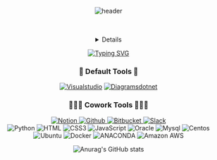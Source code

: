 <div align="center"> 
  
![header](https://capsule-render.vercel.app/api?type=wave&color=auto&height=300&section=header&text=ノーマルさん&fontSize=90)

<br>
<br>

<details>
  <summaty>
asdasd
  </summary>
[![Typing SVG](https://readme-typing-svg.demolab.com?font=Fira+Code&weight=550&pause=1000&random=false&width=435&lines=Let+me+introduce+myself+Jeongkyu+Kim)](https://git.io/typing-svg)
  ## 日本の名前: ノーマルさん 👋
  ## 한국 이름: 김정규 👋
  ## English name: Regular 👋  
</details>

    
<a href="https://git.io/typing-svg"><img src="https://readme-typing-svg.demolab.com?font=Fira+Code&pause=1000&background=58FFD600&random=false&width=435&lines=Let+me+introduce+myself" alt="Typing SVG" /></a>

<h3> 👀 Default Tools 👀 </h3>
<!-- Image [badge 2] -->
<!-- framework -->
<a href="https://code.visualstudio.com">
<img alt= "Visualstudio" src="https://img.shields.io/badge/visualstudio-5C2D91?style=for-the-badge&logo=Visualstudio&logoColor=white"/></a>
<a href="https://diagrams.net">
<img alt= "Diagramsdotnet" src="https://img.shields.io/badge/diagramsdotnet-F08705?style=for-the-badge&logo=Diagramsdotnet&logoColor=white"/> </a>
<br>

<h3> 🧑🏻‍💻 Cowork Tools 🧑🏻‍💻 </h3>
<a href="https://www.notion.so/ko-kr">
<img alt= "Notion" src="https://img.shields.io/badge/notion-000000?style=for-the-badge&logo=Notion&logoColor=white"/> </a>
<a href="https://github.com">
<img alt= "Github" src="https://img.shields.io/badge/github-181717?style=for-the-badge&logo=Github&logoColor=white"/> </a>
<a href="https://bitbucket.org">
<img alt= "Bitbucket" src="https://img.shields.io/badge/bitbucket-0052CC?style=for-the-badge&logo=Bitbucket&logoColor=white"/> </a>
<a href="https://slack.com/intl/ko-kr">
<img alt= "Slack" src="https://img.shields.io/badge/slack-4A154B?style=for-the-badge&logo=Slack&logoColor=white"/> </a>
<br>

<!-- Program -->
<img alt= "Python" src="https://img.shields.io/badge/Python-3776AB?style=for-the-badge&logo=Python&logoColor=white"/>
<img alt= "HTML" src="https://img.shields.io/badge/HTML-E34F26?style=for-the-badge&logo=Anaconda&logoColor=white"/>
<img alt= "CSS3" src="https://img.shields.io/badge/css3-1572B6?style=for-the-badge&logo=CSS3&logoColor=white"/>
<img alt= "JavaScript" src="https://img.shields.io/badge/javascript-F7DF1E?style=for-the-badge&logo=Javascript&logoColor=white"/>
<img alt= "Oracle" src="https://img.shields.io/badge/oracle-F80000?style=for-the-badge&logo=Oracle&logoColor=white"/>
<img alt= "Mysql" src="https://img.shields.io/badge/mysql-4479A1?style=for-the-badge&logo=Mysql&logoColor=white"/>

<!-- Infra -->
<img alt= "Centos" src="https://img.shields.io/badge/centos-262577?style=for-the-badge&logo=Centos&logoColor=white"/>
<img alt= "Ubuntu" src="https://img.shields.io/badge/ubuntu-E95420?style=for-the-badge&logo=Ubuntu&logoColor=white"/>
<img alt= "Docker" src="https://img.shields.io/badge/docker-2496ED?style=for-the-badge&logo=Docker&logoColor=white"/>
<img alt= "ANACONDA" src="https://img.shields.io/badge/anaconda-44A833?style=for-the-badge&logo=HTML5&logoColor=white"/>

<!-- Cloud -->
<img alt= "Amazon AWS" src="https://img.shields.io/badge/amazonaws-232F3E?style=for-the-badge&logo=Amazon AWS&logoColor=white"/>

<br>

![Anurag's GitHub stats](https://github-readme-stats.vercel.app/api?username=regular94&show_icons=true&theme=radical)

</div>
